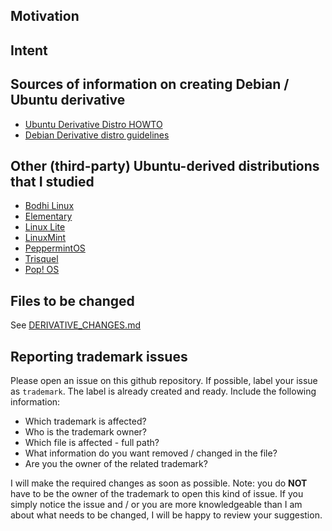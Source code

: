 ## Motivation

## Intent

## Sources of information on creating Debian / Ubuntu derivative
* [Ubuntu Derivative Distro HOWTO](https://wiki.ubuntu.com/DerivativeDistroHowto)
* [Debian Derivative distro guidelines](https://wiki.debian.org/Derivatives/Guidelines)

## Other (third-party) Ubuntu-derived distributions that I studied
* [Bodhi Linux](http://www.bodhilinux.com/)
* [Elementary](https://elementary.io/)
* [Linux Lite](https://www.linuxliteos.com/)
* [LinuxMint](https://linuxmint.com/)
* [PeppermintOS](https://peppermintos.com/)
* [Trisquel](https://trisquel.info/)
* [Pop! OS](https://system76.com/pop)

## Files to be changed
See [DERIVATIVE_CHANGES.md](DERIVATIVE_CHANGES.md)

## Reporting trademark issues
Please open an issue on this github repository. If possible, label your issue as ```trademark```. The label is already created and ready. Include the following information:
* Which trademark is affected?
* Who is the trademark owner?
* Which file is affected - full path?
* What information do you want removed / changed in the file?
* Are you the owner of the related trademark?

I will make the required changes as soon as possible.
Note: you do **NOT** have to be the owner of the trademark to open this kind of issue. If you simply notice the issue and / or you are more knowledgeable than I am about what needs to be changed, I will be happy to review your suggestion.
